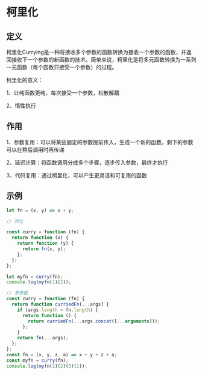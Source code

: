 # 柯里化

## 定义

柯里化Currying是一种将接收多个参数的函数转换为接收一个参数的函数，并返回接收下一个参数的新函数的技术。简单来说，柯里化是将多元函数转换为一系列一元函数（每个函数只接受一个参数）的过程。

柯里化的意义：

1、让纯函数更纯，每次接受一个参数，松散解耦

2、惰性执行

## 作用

1、参数复用：可以将某些固定的参数提前传入，生成一个新的函数，剩下的参数可以在稍后调用时再传递

2、延迟计算：将函数调用分成多个步骤，逐步传入参数，最终才执行

3、代码复用：通过柯里化，可以产生更灵活和可复用的函数

## 示例

```js
let fn = (x, y) => x + y;

// 转化

const curry = function (fn) {
  return function (x) {
    return function (y) {
      return fn(x, y);
    };
  };
};

let myfn = curry(fn);
console.log(myfn(1)(2));

// 多参数
const curry = function (fn) {
  return function curriedFn(...args) {
    if (args.length < fn.length) {
      return function () {
        return curriedFn(...args.concat([...arguments]));
      };
    }
    return fn(...args);
  };
};
const fn = (x, y, z, a) => x + y + z + a;
const myfn = curry(fn);
console.log(myfn(1)(2)(3)(1));
```
